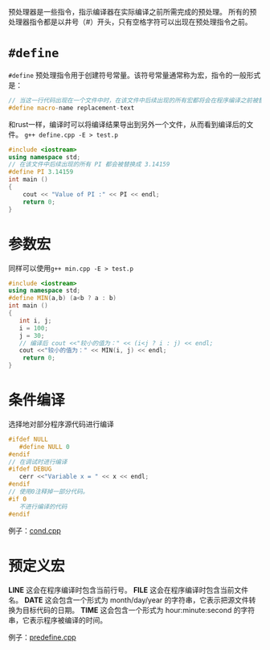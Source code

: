 预处理器是一些指令，指示编译器在实际编译之前所需完成的预处理。
所有的预处理器指令都是以井号（#）开头，只有空格字符可以出现在预处理指令之前。

# `#define`
`#define` 预处理指令用于创建符号常量。该符号常量通常称为宏，指令的一般形式是：
```cpp
// 当这一行代码出现在一个文件中时，在该文件中后续出现的所有宏都将会在程序编译之前被替换为 replacement-text.
#define macro-name replacement-text 
```
和rust一样，编译时可以将编译结果导出到另外一个文件，从而看到编译后的文件。
`g++ define.cpp -E > test.p`
```cpp
#include <iostream>
using namespace std;
// 在该文件中后续出现的所有 PI 都会被替换成 3.14159
#define PI 3.14159
int main ()
{
    cout << "Value of PI :" << PI << endl; 
    return 0;
}
```
# 参数宏
同样可以使用`g++ min.cpp -E > test.p`
```cpp
#include <iostream>
using namespace std;
#define MIN(a,b) (a<b ? a : b)
int main ()
{
   int i, j;
   i = 100;
   j = 30;
   // 编译后 cout <<"较小的值为：" << (i<j ? i : j) << endl;
   cout <<"较小的值为：" << MIN(i, j) << endl;
    return 0;
}
```

# 条件编译
选择地对部分程序源代码进行编译
```cpp
#ifdef NULL
   #define NULL 0
#endif
// 在调试时进行编译
#ifdef DEBUG
   cerr <<"Variable x = " << x << endl;
#endif
// 使用0注释掉一部分代码。
#if 0
   不进行编译的代码
#endif
```
例子：[cond.cpp](cond.cpp)



# 预定义宏

__LINE__	这会在程序编译时包含当前行号。
__FILE__	这会在程序编译时包含当前文件名。
__DATE__	这会包含一个形式为 month/day/year 的字符串，它表示把源文件转换为目标代码的日期。
__TIME__	这会包含一个形式为 hour:minute:second 的字符串，它表示程序被编译的时间。

例子：[predefine.cpp](predefine.cpp)